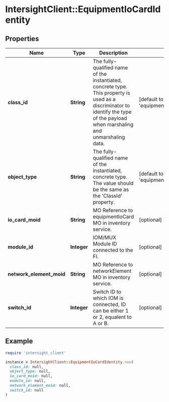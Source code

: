 # IntersightClient::EquipmentIoCardIdentity

## Properties

| Name | Type | Description | Notes |
| ---- | ---- | ----------- | ----- |
| **class_id** | **String** | The fully-qualified name of the instantiated, concrete type. This property is used as a discriminator to identify the type of the payload when marshaling and unmarshaling data. | [default to &#39;equipment.IoCardIdentity&#39;] |
| **object_type** | **String** | The fully-qualified name of the instantiated, concrete type. The value should be the same as the &#39;ClassId&#39; property. | [default to &#39;equipment.IoCardIdentity&#39;] |
| **io_card_moid** | **String** | MO Reference to equipmentIoCard MO in inventory service. | [optional] |
| **module_id** | **Integer** | IOM/MUX Module ID connected to the FI. | [optional] |
| **network_element_moid** | **String** | MO Reference to networkElement MO in inventory service. | [optional] |
| **switch_id** | **Integer** | Switch ID to which IOM is connected, ID can be either 1 or 2, equalent to A or B. | [optional] |

## Example

```ruby
require 'intersight_client'

instance = IntersightClient::EquipmentIoCardIdentity.new(
  class_id: null,
  object_type: null,
  io_card_moid: null,
  module_id: null,
  network_element_moid: null,
  switch_id: null
)
```

